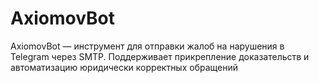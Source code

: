# AxiomovBot
AxiomovBot — инструмент для отправки жалоб на нарушения в Telegram через SMTP. Поддерживает прикрепление доказательств и автоматизацию юридически корректных обращений
